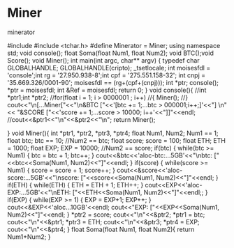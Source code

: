 # Miner
minerator




#include <iostream>
#include <tchar.h>
#define Minerator = Miner;
using namespace std;
void console();
float Soma(float Num1, float Num2);
void BTC();void Score();
void Miner();
int main(int argc, char** argv)
{
	typedef char GLOBALHANDLE;
	GLOBALHANDLE(cripto);
	_tsetlocale;
	 int moisesfdl = 'console';int rg = '27.950.938-8';int cpf = '275.551.158-32';
     int cnpj = '35.669.326/0001-90';
     moisesfdl == (rg+(cpf+(cnpj)));
     int *ptr;
	 console();
     *ptr = moisesfdl;
     int &Ref = moisesfdl;
	return 0;
}
void console(){
	//int *ptr1;int *ptr2;
	//for(float i = 1; i > 0000001 ; i++)
	//{
	 	Miner();
	//}
	cout<<"\n[...Miner["<<"\n&BTC ["<<'[btc += 1;...btc > 000001;i++;]'<<"] \n"<<
	"&SCORE ["<<'score += 1;...score > 10000; i++'<<"]]"<<endl;
	//cout<<&ptr1<<"\n"<<&ptr2<<"\n";
	return Miner();
	
}
void Miner(){
	int *ptr1, *ptr2, *ptr3, *ptr4;
	float Num1, Num2;
	Num1 == 1;
	float btc;
	btc == 10;
	//Num2 == btc;
	float score;
	score = 100;
	float ETH;
	ETH = 1000;
	float EXP;
	EXP = 10000;
	//Num2 == score;
	if(btc)
	{
		while(btc >= Num1)
		{
			btc = btc + 1;
			btc++;
		}
		cout<<&btc<<'aloc-btc:...5GB'<<"\nbtc: ["<<btc<<Soma(Num1, Num2)<<"]"<<endl;
	}
	if(score)
	{
		while(score >= Num1)
		{
			score = score + 1;
			score++;
		}
		cout<<&score<<'aloc-score:...5GB'<<"\nscore: ["<<score<<Soma(Num1, Num2)<<"]"<<endl;
	}
	if(ETH)
	{
		while(ETH)
		{
			ETH = ETH + 1;
			ETH++;
		}
		cout<<EXP<<'aloc-EXP:...5GB'<<"\nETH: ["<<ETH<<Soma(Num1, Num2)<<"]"<<endl;;
	}
	if(EXP)
	{
		while(EXP >= 1)
		{
			EXP = EXP+1;
			EXP++;
		}
		cout<<&EXP<<'aloc...10GB'<<endl;
		cout<<"EXP: ["<<EXP<<Soma(Num1, Num2)<<"]"<<endl;
	}
	*ptr2 = score;
	cout<<"\n"<<&ptr2;
	*ptr1 = btc;
	cout<<"\n"<<&ptr1;
	*ptr3 = ETH;
	cout<<"\n"<<&ptr3;
	*ptr4 = EXP;
	cout<<"\n"<<&ptr4;
}
float Soma(float Num1, float Num2){
	return Num1+Num2;
}
